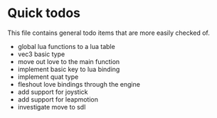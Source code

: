 Quick todos
===========

This file contains general todo items that are more easily checked of.

* global lua functions to a lua table
* vec3 basic type
* move out love to the main function
* implement basic key to lua binding
* implement quat type
* fleshout love bindings through the engine
* add support for joystick
* add support for leapmotion
* investigate move to sdl